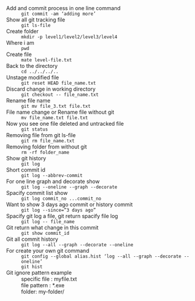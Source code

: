<dl>
	<dt>Add and commit process in one line command </dt>
	<dd><code>git commit -am ‘adding more’</code></dd>
	<dt>Show all git tracking file </dt>
	<dd><code>git ls-file</code></dd>
	<dt>Create folder </dt>
	<dd><code>mkdir -p level1/level2/level3/level4</code></dd>
	<dt>Where i am </dt>
	<dd><code>pwd</code></dd>
	<dt>Create file </dt>
	<dd><code>mate level-file.txt</code></dd>
	<dt>Back to the directory</dt>
	<dd><code>cd ../../../..</code></dd>
	<dt>Unstage modified file </dt>
	<dd><code>git reset HEAD file_name.txt</code></dd>
	<dt>Discard change in working directory</dt>
	<dd><code>git checkout -- file_name.txt</code></dd>
	<dt>Rename file name </dt>
	<dd><code>git mv file_3.txt file.txt</code></dd>
	<dt>File name change or Rename file without git </dt>
	<dd><code>mv file_name.txt file.txt</code></dd>
	<dt>Now you see one file deleted and untracked file </dt>
	<dd><code>git status</code></dd>
	<dt>Removing file from git ls-file </dt>
	<dd><code>git rm file_name.txt</code></dd>
	<dt>Removing folder from without git </dt>
	<dd><code>rm -rf folder_name</code></dd>
	<dt>Show git history</dt>
	<dd><code>git log</code></dd>
	<dt>Short commit id </dt>
	<dd><code>git log --abbrev-commit</code></dd>
	<dt>For one line graph and decorate show </dt>
	<dd><code>git log --oneline --graph --decorate</code></dd>
	<dt>Spacify commit list show </dt>
	<dd><code>git log commit_no ...commit_no</code></dd>
	<dt>Want to show 3 days ago commit or history commit </dt>
	<dd><code>git log --since=”3 days ago”</code></dd>
	<dt>Spacify git log a file, git return spacify file log </dt>
	<dd><code>git log -- file_name</code></dd>
	<dt>Git return what change in this commit </dt>
	<dd><code>git show commit_id</code></dd>
	<dt>Git all commit history </dt>
	<dd><code>git log --all --graph --decorate --oneline</code></dd>
	<dt>For create your own git command </dt>
	<dd><code>git config --global alias.hist ‘log --all --graph --decorate --oneline’</code></dd>
	<dd><code>git hist</code></dd>
	<dt>Git ignore pattern example </dt>
	<dd>specific file : myfile.txt</dd>
	<dd>file pattern : *.exe
	<dd>folder: my-folder/</dd>
</dl>
